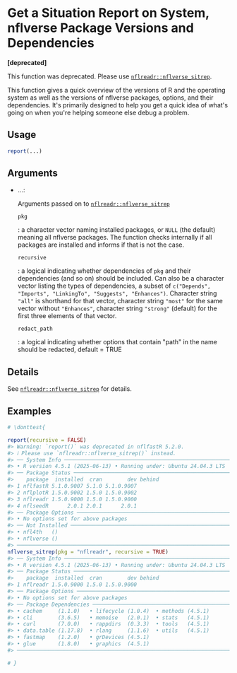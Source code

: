 # Get a Situation Report on System, nflverse Package Versions and Dependencies

**\[deprecated\]**

This function was deprecated. Please use
[`nflreadr::nflverse_sitrep`](https://nflreadr.nflverse.com/reference/sitrep.html).

This function gives a quick overview of the versions of R and the
operating system as well as the versions of nflverse packages, options,
and their dependencies. It's primarily designed to help you get a quick
idea of what's going on when you're helping someone else debug a
problem.

## Usage

``` r
report(...)
```

## Arguments

- ...:

  Arguments passed on to
  [`nflreadr::nflverse_sitrep`](https://nflreadr.nflverse.com/reference/sitrep.html)

  `pkg`

  :   a character vector naming installed packages, or `NULL` (the
      default) meaning all nflverse packages. The function checks
      internally if all packages are installed and informs if that is
      not the case.

  `recursive`

  :   a logical indicating whether dependencies of `pkg` and their
      dependencies (and so on) should be included. Can also be a
      character vector listing the types of dependencies, a subset of
      `c("Depends", "Imports", "LinkingTo", "Suggests", "Enhances")`.
      Character string `"all"` is shorthand for that vector, character
      string `"most"` for the same vector without `"Enhances"`,
      character string `"strong"` (default) for the first three elements
      of that vector.

  `redact_path`

  :   a logical indicating whether options that contain "path" in the
      name should be redacted, default = TRUE

## Details

See
[`nflreadr::nflverse_sitrep`](https://nflreadr.nflverse.com/reference/sitrep.html)
for details.

## Examples

``` r
# \donttest{

report(recursive = FALSE)
#> Warning: `report()` was deprecated in nflfastR 5.2.0.
#> ℹ Please use `nflreadr::nflverse_sitrep()` instead.
#> ── System Info ─────────────────────────────────────────────────────────────────
#> • R version 4.5.1 (2025-06-13) • Running under: Ubuntu 24.04.3 LTS
#> ── Package Status ──────────────────────────────────────────────────────────────
#>    package  installed  cran        dev behind
#> 1 nflfastR 5.1.0.9007 5.1.0 5.1.0.9007       
#> 2 nflplotR 1.5.0.9002 1.5.0 1.5.0.9002       
#> 3 nflreadr 1.5.0.9000 1.5.0 1.5.0.9000       
#> 4 nflseedR      2.0.1 2.0.1      2.0.1       
#> ── Package Options ─────────────────────────────────────────────────────────────
#> • No options set for above packages
#> ── Not Installed ───────────────────────────────────────────────────────────────
#> • nfl4th   ()
#> • nflverse ()
#> ────────────────────────────────────────────────────────────────────────────────
nflverse_sitrep(pkg = "nflreadr", recursive = TRUE)
#> ── System Info ─────────────────────────────────────────────────────────────────
#> • R version 4.5.1 (2025-06-13) • Running under: Ubuntu 24.04.3 LTS
#> ── Package Status ──────────────────────────────────────────────────────────────
#>    package  installed  cran        dev behind
#> 1 nflreadr 1.5.0.9000 1.5.0 1.5.0.9000       
#> ── Package Options ─────────────────────────────────────────────────────────────
#> • No options set for above packages
#> ── Package Dependencies ────────────────────────────────────────────────────────
#> • cachem     (1.1.0)   • lifecycle (1.0.4)  • methods (4.5.1)  
#> • cli        (3.6.5)   • memoise   (2.0.1)  • stats   (4.5.1)  
#> • curl       (7.0.0)   • rappdirs  (0.3.3)  • tools   (4.5.1)  
#> • data.table (1.17.8)  • rlang     (1.1.6)  • utils   (4.5.1)  
#> • fastmap    (1.2.0)   • grDevices (4.5.1)    
#> • glue       (1.8.0)   • graphics  (4.5.1)    
#> ────────────────────────────────────────────────────────────────────────────────

# }
```
